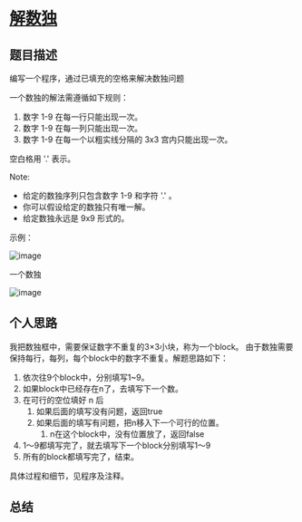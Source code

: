 # [解数独](https://leetcode-cn.com/problems/sudoku-solver/description/)

## 题目描述
编写一个程序，通过已填充的空格来解决数独问题

一个数独的解法需遵循如下规则：
1. 数字 1-9 在每一行只能出现一次。
2. 数字 1-9 在每一列只能出现一次。
3. 数字 1-9 在每一个以粗实线分隔的 3x3 宫内只能出现一次。


空白格用 '.' 表示。


Note:
- 给定的数独序列只包含数字 1-9 和字符 '.' 。
- 你可以假设给定的数独只有唯一解。
- 给定数独永远是 9x9 形式的。

示例：

![image](http://upload.wikimedia.org/wikipedia/commons/thumb/f/ff/Sudoku-by-L2G-20050714.svg/250px-Sudoku-by-L2G-20050714.svg.png)

一个数独

![image](http://upload.wikimedia.org/wikipedia/commons/thumb/3/31/Sudoku-by-L2G-20050714_solution.svg/250px-Sudoku-by-L2G-20050714_solution.svg.png)

## 个人思路
我把数独框中，需要保证数字不重复的3×3小块，称为一个block。
由于数独需要保持每行，每列，每个block中的数字不重复。解题思路如下：
1. 依次往9个block中，分别填写1~9。
1. 如果block中已经存在n了，去填写下一个数。
1. 在可行的空位填好 n 后
    1. 如果后面的填写没有问题，返回true
    1. 如果后面的填写有问题，把n移入下一个可行的位置。
        1. n在这个block中，没有位置放了，返回false
1. 1～9都填写完了，就去填写下一个block分别填写1～9
1. 所有的block都填写完了，结束。

具体过程和细节，见程序及注释。

## 总结

